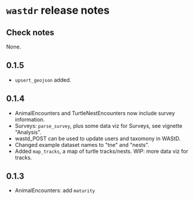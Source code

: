 # `wastdr` release notes

## Check notes
None.

## 0.1.5
* `upsert_geojson` added.

## 0.1.4
* AnimalEncounters and TurtleNestEncounters now include survey information.
* Surveys: `parse_survey`, plus some data viz for Surveys, see vignette "Analysis".
* wastd_POST can be used to update users and taxomony in WAStD.
* Changed example dataset names to "tne" and "nests".
* Added `map_tracks`, a map of turtle tracks/nests. WIP: more data viz for tracks.

## 0.1.3
* AnimalEncounters: add `maturity`
